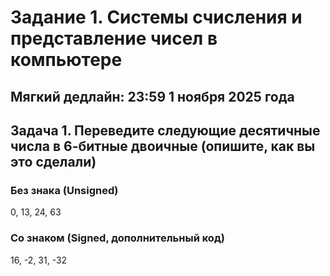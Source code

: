 # Задание 1. Системы счисления и представление чисел в компьютере

## Мягкий дедлайн: 23:59 1 ноября 2025 года

## Задача 1. Переведите следующие **десятичные числа** в **6-битные двоичные** (опишите, как вы это сделали)

### Без знака (Unsigned)
0, 13, 24, 63

### Со знаком (Signed, дополнительный код)
16, -2, 31, -32